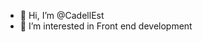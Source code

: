 - 👋 Hi, I’m @CadellEst
- 👀 I’m interested in Front end development


<!---
CadellEst/CadellEst is a ✨ special ✨ repository because its `README.md` (this file) appears on your GitHub profile.
You can click the Preview link to take a look at your changes.
--->
